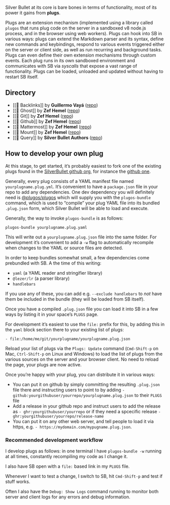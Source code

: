 Silver Bullet at its core is bare bones in terms of functionality, most of its power it gains from **plugs**.

Plugs are an extension mechanism (implemented using a library called `plugos` that runs plug code on the server in a sandboxed v8 node.js process, and in the browser using web workers). Plugs can hook into SB in various ways: plugs can extend the Markdown parser and its syntax, define new commands and keybindings, respond to various events triggered either on the server or client side, as well as run recurring and background tasks. Plugs can even define their own extension mechanisms through custom events. Each plug runs in its own sandboxed environment and communicates with SB via _syscalls_ that expose a vast range of functionality. Plugs can be loaded, unloaded and updated without having to restart SB itself.

## Directory
<!-- #query page where type = "plug" order by name render [[template/plug]] -->
* [[🔌 Backlinks]] by **Guillermo Vayá** ([repo](https://github.com/Willyfrog/silverbullet-backlinks))
* [[🔌 Ghost]] by **Zef Hemel** ([repo](https://github.com/silverbulletmd/silverbullet-ghost))
* [[🔌 Git]] by **Zef Hemel** ([repo](https://github.com/silverbulletmd/silverbullet-github))
* [[🔌 Github]] by **Zef Hemel** ([repo](https://github.com/silverbulletmd/silverbullet-github))
* [[🔌 Mattermost]] by **Zef Hemel** ([repo](https://github.com/silverbulletmd/silverbullet-mattermost))
* [[🔌 Mount]] by **Zef Hemel** ([repo](https://github.com/silverbulletmd/silverbullet-mount))
* [[🔌 Query]] by **Silver Bullet Authors** ([repo](https://github.com/silverbulletmd/silverbullet))
<!-- /query -->

## How to develop your own plug
At this stage, to get started, it’s probably easiest to fork one of the existing plugs found in the [SilverBullet github org](https://github.com/silverbulletmd), for instance the [github one](https://github.com/silverbulletmd/silverbullet-github).

Generally, every plug consists of a YAML manifest file named `yourplugname.plug.yml`. It’s convenient to have a `package.json` file in your repo to add any dependencies. One dev dependency you will definitely need is [@plugos/plugos](https://www.npmjs.com/package/@plugos/plugos) which will supply you with the `plugos-bundle` command, which is used to “compile” your plug YAML file into its bundled `.plug.json` form, which Silver Bullet will be able to load and execute.

Generally, the way to invoke `plugos-bundle` is as follows:

    plugos-bundle yourplugname.plug.yaml

This will write out a `yourplugname.plug.json` file into the same folder. For development it’s convenient to add a `-w` flag to automatically recompile when changes to the YAML or source files are detected.

In order to keep bundles somewhat small, a few dependencies come prebundled with SB. A the time of this writing:

* `yaml` (a YAML reader and stringifier library)
* `@lezer/lr` (a parser library)
* `handlebars`

If you use any of these, you can add e.g. `--exclude handlebars` to _not_ have them be included in the bundle (they will be loaded from SB itself).

Once you have a compiled `.plug.json` file you can load it into SB in a few ways by listing it in your space’s `PLUGS` page.

For development it’s easiest to use the `file:` prefix for this, by adding this in the `yaml` block section there to your existing list of plugs:

    - file:/home/me/git/yourplugname/yourplugname.plug.json

Reload your list of plugs via the `Plugs: Update` command (`Cmd-Shift-p` on Mac, `Ctrl-Shift-p` on Linux and Windows) to load the list of plugs from the various sources on the server and your browser client. No need to reload the page, your plugs are now active.

Once you’re happy with your plug, you can distribute it in various ways:

* You can put it on github by simply committing the resulting `.plug.json` file there and instructing users to point to by adding `- github:yourgithubuser/yourrepo/yourplugname.plug.json` to their `PLUGS` file
* Add a release in your github repo and instruct users to add the release as `- ghr:yourgithubuser/yourrepo` or if they need a spcecific release `- ghr:yourgithubuser/yourrepo/release-name`
* You can put it on any other web server, and tell people to load it via https, e.g. `- https://mydomain.com/mypugname.plug.json`.

### Recommended development workflow
I develop plugs as follows: in one terminal I have `plugos-bundle -w` running at all times, constantly recompiling my code as I change it.

I also have SB open with a `file:` based link in my `PLUGS` file.

Whenever I want to test a change, I switch to SB, hit `Cmd-Shift-p` and test if stuff works. 

Often I also have the `Debug: Show Logs` command running to monitor both server and client logs for any errors and debug information.
